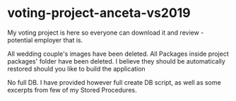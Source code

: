 # voting-project-anceta-vs2019

My voting project is here so everyone can download it and review - potential employer that is.

All wedding couple's images have been deleted. All Packages inside project packages' folder have been deleted. I believe they should be automatically restored should you like to build the application

No full DB. I have provided however full create DB script, as well as some excerpts from few of my Stored Procedures.
